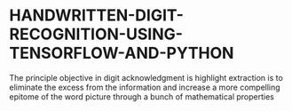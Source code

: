 # HANDWRITTEN-DIGIT-RECOGNITION-USING-TENSORFLOW-AND-PYTHON

The principle objective in digit acknowledgment is highlight extraction is to eliminate the excess from the  information and increase a more compelling epitome of the word picture through a bunch of mathematical properties
 
 
